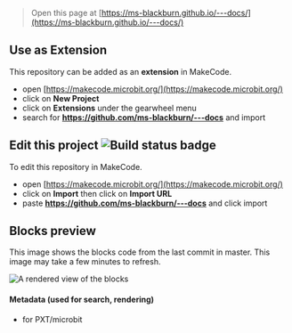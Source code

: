 
> Open this page at [https://ms-blackburn.github.io/---docs/](https://ms-blackburn.github.io/---docs/)

## Use as Extension

This repository can be added as an **extension** in MakeCode.

* open [https://makecode.microbit.org/](https://makecode.microbit.org/)
* click on **New Project**
* click on **Extensions** under the gearwheel menu
* search for **https://github.com/ms-blackburn/---docs** and import

## Edit this project ![Build status badge](https://github.com/ms-blackburn/---docs/workflows/MakeCode/badge.svg)

To edit this repository in MakeCode.

* open [https://makecode.microbit.org/](https://makecode.microbit.org/)
* click on **Import** then click on **Import URL**
* paste **https://github.com/ms-blackburn/---docs** and click import

## Blocks preview

This image shows the blocks code from the last commit in master.
This image may take a few minutes to refresh.

![A rendered view of the blocks](https://github.com/ms-blackburn/---docs/raw/master/.github/makecode/blocks.png)

#### Metadata (used for search, rendering)

* for PXT/microbit
<script src="https://makecode.com/gh-pages-embed.js"></script><script>makeCodeRender("{{ site.makecode.home_url }}", "{{ site.github.owner_name }}/{{ site.github.repository_name }}");</script>
